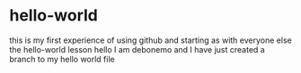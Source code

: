 # hello-world
this is my first experience of using github and starting as with everyone else the hello-world lesson
hello I am debonemo and I have just created a branch to my hello world file
